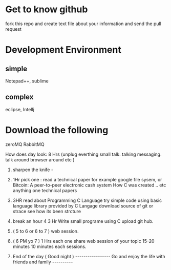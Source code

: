 # Get to know github
fork this repo and create text file about your information and send the pull request
# Development Environment
 ## simple 
  Notepad++, sublime 
 ## complex
  eclipse, Intellj
  
# Download the following 
  zeroMQ
  RabbitMQ
  
  
  How does day look: 8 Hrs 
  (unplug everthing 
   small talk. talking messaging. talk around browser around etc )
   
  1. sharpen the knife - 
   1. 1Hr pick one : read a technical paper
       for example google file sysem, or 
       Bitcoin: A peer-to-peer electronic cash system
       How C was created .. etc anything one technical papers
       
   2. 3HR read about Programming C Language 
        try simple code using 
        basic language
        library provided by C Langage
        download source of git or strace
        see how its been strcture
        
   3.  break an hour 
   4  3 Hr Write small programe using C upload git hub.
   5. ( 5 to 6 or 6 to 7 ) web session.
   5. ( 6 PM yo 7 ) 1 Hrs each one share web session of 
      your topic 15-20 minutes
      10 minutes each sessions.
   6. End of the day ( Good night )
   ----------------- Go and enjoy the life with friends and family ----------
   
   
      
   
   
  
  

